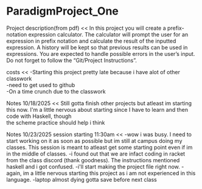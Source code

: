 # ParadigmProject_One
Project description(from pdf)  <<
In this project you will create a prefix-notation expression calculator. The calculator will prompt
the user for an expression in prefix notation and calculate the result of the inputted expression.
A history will be kept so that previous results can be used in expressions. You are expected to
handle possible errors in the user’s input. Do not forget to follow the “Git/Project Instructions”.
>>
costs <<
-Starting this project pretty late because i have alot of other classwork   
-need to get used to github  
-On a time crunch due to the classwork
>>
Notes 10/18/2025
<<
Still gotta finish other projects but atleast im starting this now. I'm a little nervous about starting since I have to learn and then code with Haskell, though  
the scheme practice should help i think
>>
Notes 10/23/2025 session starting 11:30am 
<<
-wow i was busy. I need to start working on it as soon as possible but im still at campus doing my classes. This session is meant to atleast get some starting point even if im in the middle of classes.
-i found out that we are infact coding in racket from the class discord (thank goodness). The instructions mentioned haskell and i got confused.
-i'll start making the project file right now.
-again, im a little nervous starting this project as i am not experienced in this language.
-laptop almost dying gotta save before next class


>>

